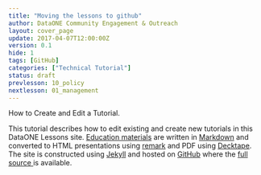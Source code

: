 ```yaml
---
title: "Moving the lessons to github"
author: DataONE Community Engagement & Outreach
layout: cover_page
update: 2017-04-07T12:00:00Z
version: 0.1
hide: 1
tags: [GitHub]
categories: ["Technical Tutorial"]
status: draft
prevlesson: 10_policy
nextlesson: 01_management
---
```

How to Create and Edit a Tutorial.

This tutorial describes how to edit existing and create new tutorials in this DataONE Lessons site.
<abstract/>
[Education materials](/Education/) are written in [Markdown](https://github.com/gnab/remark/wiki/Markdown) and converted to HTML presentations using [remark](https://remarkjs.com/#1) and PDF using [Decktape](https://github.com/astefanutti/decktape). The site is constructed using [Jekyll](https://jekyllrb.com/) and hosted on [GitHub](https://github.com) where the [full source ](https://github.com/DataONEorg/dataone_lessons) is available.
